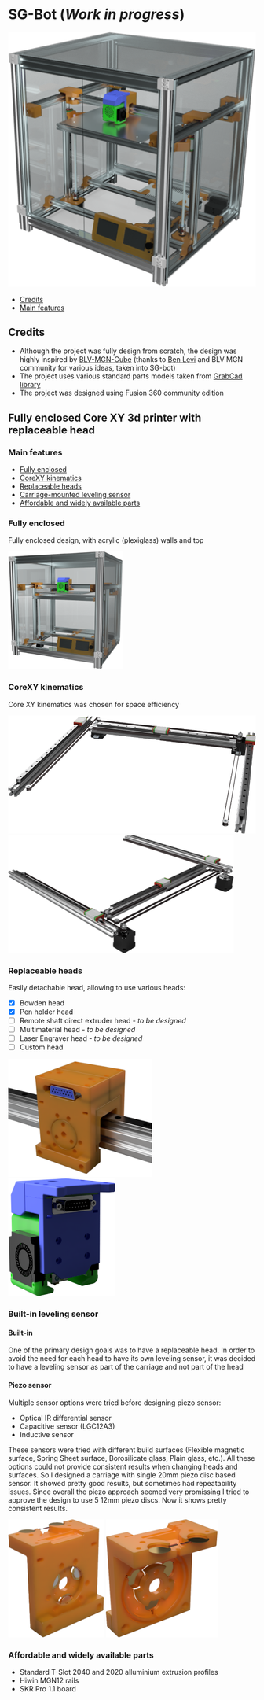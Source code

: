 # SG-Bot (*Work in progress*)

![](https://github.com/slim-gears/sg-bot/raw/master/docs/img/sgbot-render-2.png)

- [Credits](#credits)
- [Main features](#main-features)

## Credits
- Although the project was fully design from scratch, the design was highly inspired by [BLV-MGN-Cube](https://www.blvprojects.com/blv-mgn-cube-3d-printer) (thanks to [Ben Levi](https://www.blvprojects.com/about) and BLV MGN community for various ideas, taken into SG-bot)
- The project uses various standard parts models taken from [GrabCad library](https://grabcad.com/library)
- The project was designed using Fusion 360 community edition

## Fully enclosed Core XY 3d printer with replaceable head

### Main features
- [Fully enclosed](#fully-enclosed)
- [CoreXY kinematics](#corexy-kinematics)
- [Replaceable heads](#replaceable-heads)
- [Carriage-mounted leveling sensor](#built-in-leveling-sensor)
- [Affordable and widely available parts](#affordable-and-widely-available-parts)

### Fully enclosed
Fully enclosed design, with acrylic (plexiglass) walls and top

<img src="https://github.com/slim-gears/sg-bot/raw/master/docs/img/sgbot-render-1.png" height="240px">

### CoreXY kinematics
Core XY kinematics was chosen for space efficiency

<img src="https://github.com/slim-gears/sg-bot/raw/master/docs/img/sgbot-render-kinematics-1.png" height="240px"> <img src="https://github.com/slim-gears/sg-bot/raw/master/docs/img/sgbot-render-kinematics-2.png" height="240px">

### Replaceable heads
Easily detachable head, allowing to use various heads:
- [x]  Bowden head 
- [x]  Pen holder head
- [ ]  Remote shaft direct extruder head - *to be designed*
- [ ]  Multimaterial head - *to be designed*
- [ ]  Laser Engraver head - *to be designed*
- [ ]  Custom head

<img src="https://github.com/slim-gears/sg-bot/raw/master/docs/img/sgbot-render-carriage-2.png" height="240px"> <img src="https://github.com/slim-gears/sg-bot/raw/master/docs/img/sgbot-render-head-2.png" height="240px">

### Built-in leveling sensor

#### Built-in
One of the primary design goals was to have a replaceable head. In order to avoid the need for each head to have its own leveling sensor, it was decided to have a leveling sensor as part of the carriage and not part of the head

#### Piezo sensor
Multiple sensor options were tried before designing piezo sensor:
- Optical IR differential sensor
- Capacitive sensor (LGC12A3)
- Inductive sensor

These sensors were tried with different build surfaces (Flexible magnetic surface, Spring Sheet surface, Borosilicate glass, Plain glass, etc.). All these options could not provide consistent results when changing heads and surfaces. So I designed a carriage with single 20mm piezo disc based sensor. It showed pretty good results, but sometimes had repeatability issues. Since overall the piezo approach seemed very promissing I tried to approve the design to use 5 12mm piezo discs. Now it shows pretty consistent results.

<img src="https://github.com/slim-gears/sg-bot/raw/master/docs/img/sgbot-render-carriage-sensors-2.png" height="240px"> <img src="https://github.com/slim-gears/sg-bot/raw/master/docs/img/sgbot-render-carriage-sensors-1.png" height="240px">

### Affordable and widely available parts
- Standard T-Slot 2040 and 2020 alluminium extrusion profiles
- Hiwin MGN12 rails
- SKR Pro 1.1 board


